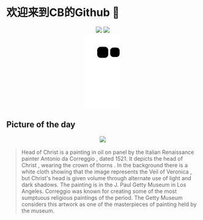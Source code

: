 
# 欢迎来到CB的Github 👋

<div align="center">
  <img height="137px" src="https://github-readme-stats.vercel.app/api?username=SuperCB&show_icons=true&theme=radical" />
  <img height="137px" src="https://github-readme-stats.vercel.app/api/top-langs/?username=SuperCB&hide_title=true&hide_border=true&layout=compact&langs_count=6&text_color=000&icon_color=fff" />
</div>


<div align="center">
    <img src="./contribution-snake/github-contribution-grid-snake.svg" />
</div>



## Picture of the day
<div align="center">
  <img width=400px src="https://upload.wikimedia.org/wikipedia/commons/thumb/e/ea/Correggio_%28Antonio_Allegri%29_%28Italian%29_-_Head_of_Christ_-_Google_Art_Project.jpg/450px-Correggio_%28Antonio_Allegri%29_%28Italian%29_-_Head_of_Christ_-_Google_Art_Project.jpg" />
</div>

>Head of Christ  is a painting in oil on panel by the  Italian Renaissance  painter  Antonio da Correggio , dated 1521. It depicts the head of  Christ , wearing the  crown of thorns . In the background there is a white cloth showing that the image represents the  Veil of Veronica , but Christ's head is  given volume through alternate use of light and dark shadows. The painting is in the  J. Paul Getty Museum  in Los Angeles. Correggio was known for creating some of the most sumptuous religious paintings of the period. The Getty Museum considers this artwork as one of the masterpieces of painting held by the museum.


